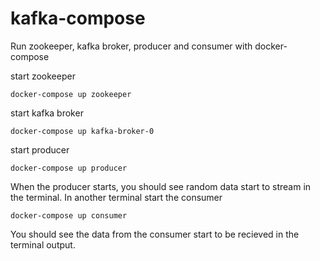 # kafka-compose

Run zookeeper, kafka broker, producer and consumer with docker-compose

start zookeeper
```
docker-compose up zookeeper
```

start kafka broker
```
docker-compose up kafka-broker-0
```

start producer
```
docker-compose up producer
```

When the producer starts, you should see random data start to stream in the terminal. In another terminal start the consumer

```
docker-compose up consumer
```

You should see the data from the consumer start to be recieved in the terminal output.